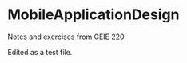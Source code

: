 MobileApplicationDesign
=======================

Notes and exercises from CEIE 220

Edited as a test file.